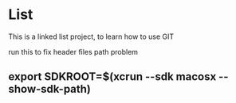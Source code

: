 # List

This is a linked list project, to learn how to use GIT


run this to fix header files path problem

## export SDKROOT=$(xcrun --sdk macosx --show-sdk-path)



